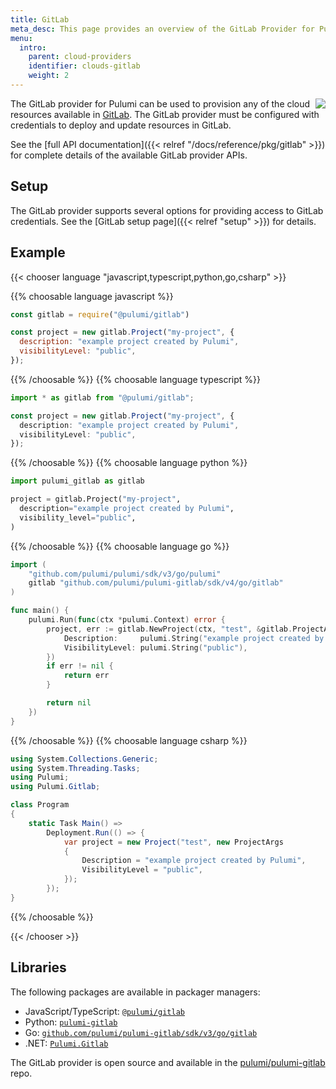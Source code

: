 ```yaml
---
title: GitLab
meta_desc: This page provides an overview of the GitLab Provider for Pulumi.
menu:
  intro:
    parent: cloud-providers
    identifier: clouds-gitlab
    weight: 2
---
```


<img src="/logos/tech/gitlab.svg" align="right" class="h-16 px-8 pb-4">

The GitLab provider for Pulumi can be used to provision any of the cloud resources available in [GitLab](https://about.gitlab.com/).
The GitLab provider must be configured with credentials to deploy and update resources in GitLab.

See the [full API documentation]({{< relref "/docs/reference/pkg/gitlab" >}}) for complete details of the available GitLab provider APIs.

## Setup

The GitLab provider supports several options for providing access to GitLab credentials.  See the [GitLab setup page]({{< relref "setup" >}}) for details.

## Example

{{< chooser language "javascript,typescript,python,go,csharp" >}}

{{% choosable language javascript %}}

```javascript
const gitlab = require("@pulumi/gitlab")

const project = new gitlab.Project("my-project", {
  description: "example project created by Pulumi",
  visibilityLevel: "public",
});
```

{{% /choosable %}}
{{% choosable language typescript %}}

```typescript
import * as gitlab from "@pulumi/gitlab";

const project = new gitlab.Project("my-project", {
  description: "example project created by Pulumi",
  visibilityLevel: "public",
});
```

{{% /choosable %}}
{{% choosable language python %}}

```python
import pulumi_gitlab as gitlab

project = gitlab.Project("my-project",
  description="example project created by Pulumi",
  visibility_level="public",
)
```

{{% /choosable %}}
{{% choosable language go %}}

```go
import (
	"github.com/pulumi/pulumi/sdk/v3/go/pulumi"
	gitlab "github.com/pulumi/pulumi-gitlab/sdk/v4/go/gitlab"
)

func main() {
	pulumi.Run(func(ctx *pulumi.Context) error {
		project, err := gitlab.NewProject(ctx, "test", &gitlab.ProjectArgs{
			Description:     pulumi.String("example project created by Pulumi"),
			VisibilityLevel: pulumi.String("public"),
		})
		if err != nil {
			return err
		}

		return nil
	})
}
```

{{% /choosable %}}
{{% choosable language csharp %}}

```csharp
using System.Collections.Generic;
using System.Threading.Tasks;
using Pulumi;
using Pulumi.Gitlab;

class Program
{
    static Task Main() =>
        Deployment.Run(() => {
            var project = new Project("test", new ProjectArgs
            {
                Description = "example project created by Pulumi",
                VisibilityLevel = "public",
            });
        });
}
```

{{% /choosable %}}

{{< /chooser >}}

## Libraries

The following packages are available in packager managers:

* JavaScript/TypeScript: [`@pulumi/gitlab`](https://www.npmjs.com/package/@pulumi/gitlab)
* Python: [`pulumi-gitlab`](https://pypi.org/project/pulumi-gitlab/)
* Go: [`github.com/pulumi/pulumi-gitlab/sdk/v3/go/gitlab`](https://github.com/pulumi/pulumi-gitlab)
* .NET: [`Pulumi.Gitlab`](https://www.nuget.org/packages/Pulumi.Gitlab)

The GitLab provider is open source and available in the [pulumi/pulumi-gitlab](https://github.com/pulumi/pulumi-gitlab) repo.

